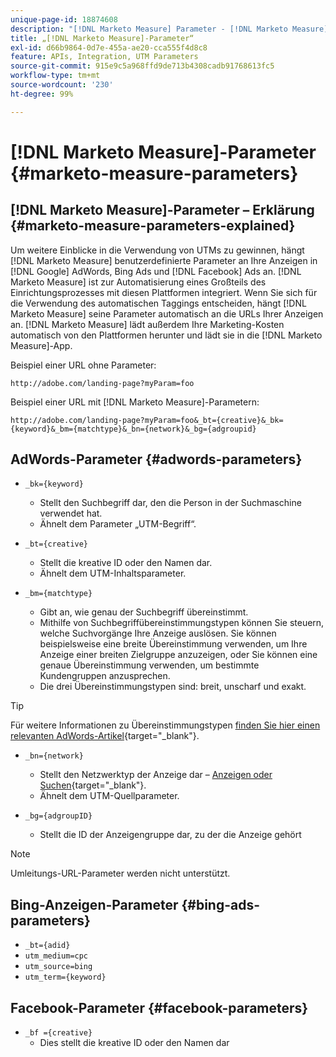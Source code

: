```yaml
---
unique-page-id: 18874608
description: "[!DNL Marketo Measure] Parameter - [!DNL Marketo Measure]"
title: „[!DNL Marketo Measure]-Parameter“
exl-id: d66b9864-0d7e-455a-ae20-cca555f4d8c8
feature: APIs, Integration, UTM Parameters
source-git-commit: 915e9c5a968ffd9de713b4308cadb91768613fc5
workflow-type: tm+mt
source-wordcount: '230'
ht-degree: 99%

---
```


# [!DNL Marketo Measure]-Parameter {#marketo-measure-parameters}

## [!DNL Marketo Measure]-Parameter – Erklärung {#marketo-measure-parameters-explained}

Um weitere Einblicke in die Verwendung von UTMs zu gewinnen, hängt [!DNL Marketo Measure] benutzerdefinierte Parameter an Ihre Anzeigen in [!DNL Google] AdWords, Bing Ads und [!DNL Facebook] Ads an. [!DNL Marketo Measure] ist zur Automatisierung eines Großteils des Einrichtungsprozesses mit diesen Plattformen integriert. Wenn Sie sich für die Verwendung des automatischen Taggings entscheiden, hängt [!DNL Marketo Measure] seine Parameter automatisch an die URLs Ihrer Anzeigen an. [!DNL Marketo Measure] lädt außerdem Ihre Marketing-Kosten automatisch von den Plattformen herunter und lädt sie in die [!DNL Marketo Measure]-App.

Beispiel einer URL ohne Parameter:

`http://adobe.com/landing-page?myParam=foo`

Beispiel einer URL mit [!DNL Marketo Measure]-Parametern:

`http://adobe.com/landing-page?myParam=foo&_bt={creative}&_bk={keyword}&_bm={matchtype}&_bn={network}&_bg={adgroupid}`

## AdWords-Parameter {#adwords-parameters}

* `_bk={keyword}`
   * Stellt den Suchbegriff dar, den die Person in der Suchmaschine verwendet hat.
   * Ähnelt dem Parameter „UTM-Begriff“. 

* `_bt={creative}`
   * Stellt die kreative ID oder den Namen dar.
   * Ähnelt dem UTM-Inhaltsparameter.

* `_bm={matchtype}`
   * Gibt an, wie genau der Suchbegriff übereinstimmt.
   * Mithilfe von Suchbegriffübereinstimmungstypen können Sie steuern, welche Suchvorgänge Ihre Anzeige auslösen. Sie können beispielsweise eine breite Übereinstimmung verwenden, um Ihre Anzeige einer breiten Zielgruppe anzuzeigen, oder Sie können eine genaue Übereinstimmung verwenden, um bestimmte Kundengruppen anzusprechen.
   * Die drei Übereinstimmungstypen sind: breit, unscharf und exakt.

>[!TIP]
>
>Für weitere Informationen zu Übereinstimmungstypen [finden Sie hier einen relevanten AdWords-Artikel](https://support.google.com/adwords/answer/2497836?hl=de){target="_blank"}.

* `_bn={network}`
   * Stellt den Netzwerktyp der Anzeige dar – [Anzeigen oder Suchen](https://support.google.com/adwords/answer/1752334?hl=de){target="_blank"}.
   * Ähnelt dem UTM-Quellparameter.

* `_bg={adgroupID}`
   * Stellt die ID der Anzeigengruppe dar, zu der die Anzeige gehört

>[!NOTE]
>
>Umleitungs-URL-Parameter werden nicht unterstützt.

## Bing-Anzeigen-Parameter {#bing-ads-parameters}

* `_bt={adid}`
* `utm_medium=cpc`
* `utm_source=bing`
* `utm_term={keyword}`

## Facebook-Parameter {#facebook-parameters}

* `_bf ={creative}`
   * Dies stellt die kreative ID oder den Namen dar
